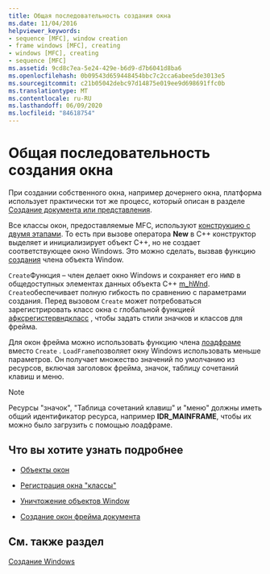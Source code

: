 ```yaml
---
title: Общая последовательность создания окна
ms.date: 11/04/2016
helpviewer_keywords:
- sequence [MFC], window creation
- frame windows [MFC], creating
- windows [MFC], creating
- sequence [MFC]
ms.assetid: 9cd8c7ea-5e24-429e-b6d9-d7b6041d8ba6
ms.openlocfilehash: 0b09543d659448454bbc7c2cca6abee5de3013e5
ms.sourcegitcommit: c21b05042debc97d14875e019ee9d698691ffc0b
ms.translationtype: MT
ms.contentlocale: ru-RU
ms.lasthandoff: 06/09/2020
ms.locfileid: "84618754"
---
```

# <a name="general-window-creation-sequence"></a>Общая последовательность создания окна

При создании собственного окна, например дочернего окна, платформа использует практически тот же процесс, который описан в разделе [Создание документа или представления](document-view-creation.md).

Все классы окон, предоставляемые MFC, используют [конструкцию с двумя этапами](one-stage-and-two-stage-construction-of-objects.md). То есть при вызове оператора **New** в C++ конструктор выделяет и инициализирует объект C++, но не создает соответствующее окно Windows. Это можно сделать, вызвав функцию [создания](reference/cwnd-class.md#create) члена объекта Window.

`Create`Функция – член делает окно Windows и сохраняет его `HWND` в общедоступных элементах данных объекта C++ [m_hWnd](reference/cwnd-class.md#m_hwnd). `Create`обеспечивает полную гибкость по сравнению с параметрами создания. Перед вызовом `Create` может потребоваться зарегистрировать класс окна с глобальной функцией [афксрегистервндкласс](reference/application-information-and-management.md#afxregisterwndclass) , чтобы задать стили значков и классов для фрейма.

Для окон фрейма можно использовать функцию члена [лоадфраме](reference/cframewnd-class.md#loadframe) вместо `Create` . `LoadFrame`позволяет окну Windows использовать меньше параметров. Он получает множество значений по умолчанию из ресурсов, включая заголовок фрейма, значок, таблицу сочетаний клавиш и меню.

> [!NOTE]
> Ресурсы "значок", "Таблица сочетаний клавиш" и "меню" должны иметь общий идентификатор ресурса, например **IDR_MAINFRAME**, чтобы их можно было загрузить с помощью лоадфраме.

## <a name="what-do-you-want-to-know-more-about"></a>Что вы хотите узнать подробнее

- [Объекты окон](window-objects.md)

- [Регистрация окна "классы"](registering-window-classes.md)

- [Уничтожение объектов Window](destroying-window-objects.md)

- [Создание окон фрейма документа](creating-document-frame-windows.md)

## <a name="see-also"></a>См. также раздел

[Создание Windows](creating-windows.md)
